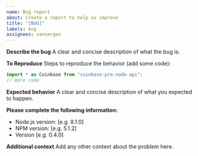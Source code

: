 ```yaml
---
name: Bug report
about: Create a report to help us improve
title: "[BUG]"
labels: bug
assignees: vansergen
---
```


**Describe the bug**
A clear and concise description of what the bug is.

**To Reproduce**
Steps to reproduce the behavior (add some code):

```typescript
import * as Coinbase from "coinbase-pro-node-api";
// more code
```

**Expected behavior**
A clear and concise description of what you expected to happen.

**Please complete the following information:**

- Node.js version: [e.g. 8.1.0]
- NPM version: [e.g. 5.1.2]
- Version [e.g. 0.4.0]

**Additional context**
Add any other context about the problem here.
